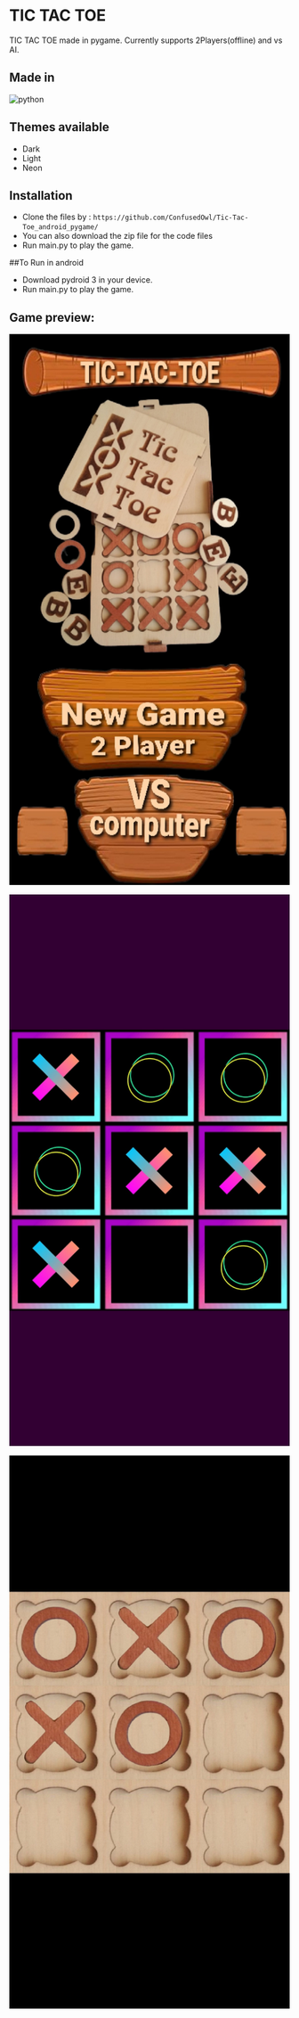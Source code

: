 # TIC TAC TOE
TIC TAC TOE made in pygame. Currently supports 2Players(offline) and vs AI.
## Made in
<img src = "https://img.shields.io/badge/python%20-%236C0101.svg?style=for-the-badge&logo=python&logoColor=white" alt="python"/>

## Themes available
* Dark
* Light
* Neon

## Installation

- Clone the files by : `https://github.com/ConfusedOwl/Tic-Tac-Toe_android_pygame/`
- You can also download the zip file for the code files
- Run main.py to play the game.

##To Run in android

- Download pydroid 3 in your device.
- Run main.py to play the game.

## Game preview:

![MainScreenPreview](Assets/Preview/MainScreenPreview.jpg?raw=true "MainScreenPreview")

![NeonThemePreview](Assets/Preview/NeonThemePreview.jpg?raw=true "NeonThemePreview")

![WoodenThemePreview](Assets/Preview/WoodenThemePreview.jpg?raw=true "WoodenThemePreview")


